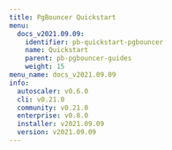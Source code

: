 ```yaml
---
title: PgBouncer Quickstart
menu:
  docs_v2021.09.09:
    identifier: pb-quickstart-pgbouncer
    name: Quickstart
    parent: pb-pgbouncer-guides
    weight: 15
menu_name: docs_v2021.09.09
info:
  autoscaler: v0.6.0
  cli: v0.21.0
  community: v0.21.0
  enterprise: v0.8.0
  installer: v2021.09.09
  version: v2021.09.09
---
```


